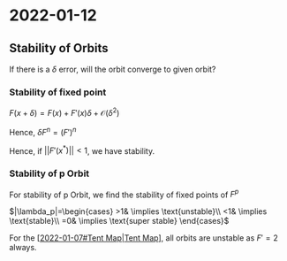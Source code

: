 # 2022-01-12


## Stability of Orbits

If there is a $\delta$ error, will the orbit converge to given orbit?

### Stability of fixed point

$F(x+\delta) = F(x)+F'(x)\delta + \mathcal{O}(\delta^2)$

Hence, $\delta F^n = (F')^n$

Hence, if $||F'(x^*)||<1$, we have stability.

### Stability of p Orbit

For stability of p Orbit, we find the stability of fixed points of $F^p$

$|\lambda_p|=\begin{cases}
    >1& \implies \text{unstable}\\
    <1& \implies \text{stable}\\
    =0& \implies \text{super stable}
\end{cases}$

For the [[2022-01-07#Tent Map|Tent Map]], all orbits are unstable as $F' = 2$ always.

[//begin]: # "Autogenerated link references for markdown compatibility"
[2022-01-07#Tent Map|Tent Map]: 2022-01-07 "2022-01-07"
[//end]: # "Autogenerated link references"